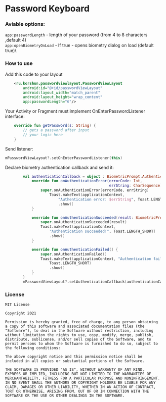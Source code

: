# Password Keyboard


### Aviable options:
```app:passwordLength``` - length of your password (from 4 to 8 characters ,default 4)\
```app:openBiometryOnLoad``` - If true - opens biometry dialog on load (default true)\

### How to use
Add this code to your layout
```xml
    <ru.korshun.passwordviewlayout.PasswordViewLayout
        android:id="@+id/passwordViewLayout"
        android:layout_width="match_parent"
        android:layout_height="wrap_content"
        app:passwordLength="6"/>
```
Your Activity or Fragment must implement OnEnterPasswordListener interface:
```kotlin
    override fun getPassword(s: String) {
        // gets a password after input
        // your logic here
    }
```
Send listener:
```kotlin
mPasswordViewLayout?.setOnEnterPasswordListener(this)
```
Declare biometry authentication callback and send it:
```kotlin
        val authenticationCallback = object : BiometricPrompt.AuthenticationCallback() {
            override fun onAuthenticationError(errorCode: Int,
                                               errString: CharSequence) {
                super.onAuthenticationError(errorCode, errString)          
                    Toast.makeText(applicationContext,
                        "Authentication error: $errString", Toast.LENGTH_SHORT)
                        .show()
            }

            override fun onAuthenticationSucceeded(result: BiometricPrompt.AuthenticationResult) {
                super.onAuthenticationSucceeded(result)
                Toast.makeText(applicationContext,
                    "Authentication succeeded!", Toast.LENGTH_SHORT)
                    .show()
            }

            override fun onAuthenticationFailed() {
                super.onAuthenticationFailed()
                Toast.makeText(applicationContext, "Authentication failed",
                    Toast.LENGTH_SHORT)
                    .show()
            }
        }
        mPasswordViewLayout?.setAuthenticationCallback(authenticationCallback)
```
### License
```
MIT License

Copyright 2021

Permission is hereby granted, free of charge, to any person obtaining a copy of this software and associated documentation files (the "Software"), to deal in the Software without restriction, including without limitation the rights to use, copy, modify, merge, publish, distribute, sublicense, and/or sell copies of the Software, and to permit persons to whom the Software is furnished to do so, subject to the following conditions:

The above copyright notice and this permission notice shall be included in all copies or substantial portions of the Software.

THE SOFTWARE IS PROVIDED "AS IS", WITHOUT WARRANTY OF ANY KIND, EXPRESS OR IMPLIED, INCLUDING BUT NOT LIMITED TO THE WARRANTIES OF MERCHANTABILITY, FITNESS FOR A PARTICULAR PURPOSE AND NONINFRINGEMENT. IN NO EVENT SHALL THE AUTHORS OR COPYRIGHT HOLDERS BE LIABLE FOR ANY CLAIM, DAMAGES OR OTHER LIABILITY, WHETHER IN AN ACTION OF CONTRACT, TORT OR OTHERWISE, ARISING FROM, OUT OF OR IN CONNECTION WITH THE SOFTWARE OR THE USE OR OTHER DEALINGS IN THE SOFTWARE.
```

